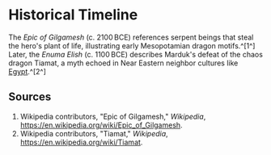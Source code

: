 # Historical Timeline

The *Epic of Gilgamesh* (c. 2100 BCE) references serpent beings that steal the hero's plant of life, illustrating early Mesopotamian dragon motifs.^[1^] Later, the *Enuma Elish* (c. 1100 BCE) describes Marduk's defeat of the chaos dragon Tiamat, a myth echoed in Near Eastern neighbor cultures like [Egypt](../../egypt/historical-timeline/README.md).^[2^]

## Sources
1. Wikipedia contributors, "Epic of Gilgamesh," *Wikipedia*, <https://en.wikipedia.org/wiki/Epic_of_Gilgamesh>.
2. Wikipedia contributors, "Tiamat," *Wikipedia*, <https://en.wikipedia.org/wiki/Tiamat>.
